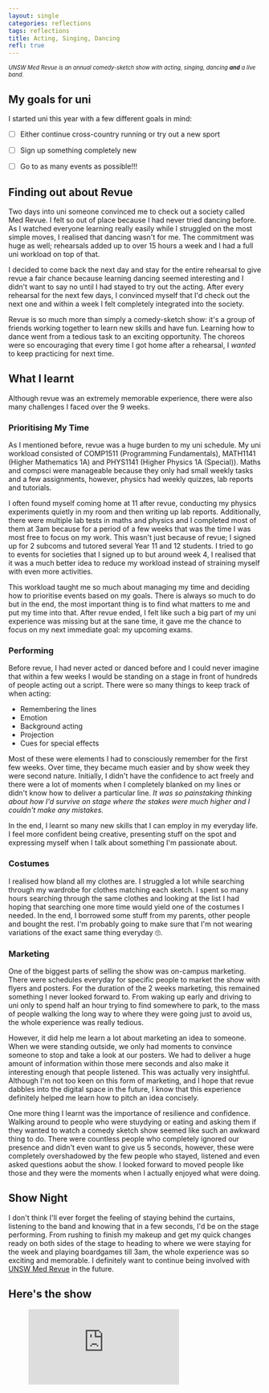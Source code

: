 ```yaml
---
layout: single
categories: reflections
tags: reflections
title: Acting, Singing, Dancing
refl: true
---
```


*<span style="font-size: 0.8em">UNSW Med Revue is an annual comedy-sketch show with acting, singing, dancing **and** a live band.</span>*

## My goals for uni

I started uni this year with a few different goals in mind:
- [ ] Either continue cross-country running or try out a new sport
- [ ] Sign up something completely new
- [ ] Go to as many events as possible!!!


## Finding out about Revue

Two days into uni someone convinced me to check out a society called Med Revue. I felt so out of place because I had never tried dancing before. As I watched everyone learning really easily while I struggled on the most simple moves, I realised that dancing wasn't for me. The commitment was huge as well; rehearsals added up to over 15 hours a week and I had a full uni workload on top of that.

I decided to come back the next day and stay for the entire rehearsal to give revue a fair chance because learning dancing seemed interesting and I didn't want to say no until I had stayed to try out the acting. After every rehearsal for the next few days, I convinced myself that I'd check out the next one and within a week I felt completely integrated into the society.

Revue is so much more than simply a comedy-sketch show: it's a group of friends working together to learn new skills and have fun. Learning how to dance went from a tedious task to an exciting opportunity. The choreos were so encouraging that every time I got home after a rehearsal, I *wanted* to keep practicing for next time.

## What I learnt

Although revue was an extremely memorable experience, there were also many challenges I faced over the 9 weeks.

### Prioritising My Time

As I mentioned before, revue was a huge burden to my uni schedule. My uni workload consisted of COMP1511 (Programming Fundamentals), MATH1141 (Higher Mathematics 1A) and PHYS1141 (Higher Physics 1A (Special)). Maths and compsci were manageable because they only had small weekly tasks and a few assignments, however, physics had weekly quizzes, lab reports and tutorials.

I often found myself coming home at 11 after revue, conducting my physics experiments quietly in my room and then writing up lab reports. Additionally, there were multiple lab tests in maths and physics and I completed most of them at 3am because for a period of a few weeks that was the time I was most free to focus on my work. This wasn't just because of revue; I signed up for 2 subcoms and tutored several Year 11 and 12 students. I tried to go to events for societies that I signed up to but around week 4, I realised that it was a much better idea to reduce my workload instead of straining myself with even more activities.

This workload taught me so much about managing my time and deciding how to prioritise events based on my goals. There is always so much to do but in the end, the most important thing is to find what matters to me and put my time into that. After revue ended, I felt like such a big part of my uni experience was missing but at the sane time, it gave me the chance to focus on my next immediate goal: my upcoming exams.

### Performing

Before revue, I had never acted or danced before and I could never imagine that within a few weeks I would be standing on a stage in front of hundreds of people acting out a script. There were so many things to keep track of when acting:

- Remembering the lines
- Emotion
- Background acting
- Projection
- Cues for special effects

Most of these were elements I had to consciously remember for the first few weeks. Over time, they became much easier and by show week they were second nature. Initially, I didn't have the confidence to act freely and there were a lot of moments when I completely blanked on my lines or didn't know how to deliver a particular line. *It was so painstaking thinking about how I'd survive on stage where the stakes were much higher and I couldn't make any mistakes.*

In the end, I learnt so many new skills that I can employ in my everyday life. I feel more confident being creative, presenting stuff on the spot and expressing myself when I talk about something I'm passionate about.

### Costumes

I realised how bland all my clothes are. I struggled a lot while searching through my wardrobe for clothes matching each sketch. I spent so many hours searching through the same clothes and looking at the list I had hoping that searching one more time would yield one of the costumes I needed. In the end, I borrowed some stuff from my parents, other people and bought the rest. I'm probably going to make sure that I'm not wearing variations of the exact same thing everyday 🙄.

### Marketing

One of the biggest parts of selling the show was on-campus marketing. There were schedules everyday for specific people to market the show with flyers and posters. For the duration of the 2 weeks marketing, this remained something I never looked forward to. From waking up early and driving to uni only to spend half an hour trying to find somewhere to park, to the mass of people walking the long way to where they were going just to avoid us, the whole experience was really tedious.

However, it did help me learn a lot about marketing an idea to someone. When we were standing outside, we only had moments to convince someone to stop and take a look at our posters. We had to deliver a huge amount of information within those mere seconds and also make it interesting enough that people listened. This was actually very insightful. Although I'm not too keen on this form of marketing, and I hope that revue dabbles into the digital space in the future, I know that this experience definitely helped me learn how to pitch an idea concisely.

One more thing I learnt was the importance of resilience and confidence. Walking around to people who were stuydying or eating and asking them if they wanted to watch a comedy sketch show seemed like such an awkward thing to do. There were countless people who completely ignored our presence and didn't even want to give us 5 seconds, however, these were completely overshadowed by the few people who stayed, listened and even asked questions aobut the show. I looked forward to moved people like those and they were the moments when I actually enjoyed what were doing.


## Show Night

I don't think I'll ever forget the feeling of staying behind the curtains, listening to the band and knowing that in a few seconds, I'd be on the stage performing. From rushing to finish my makeup and get my quick changes ready on both sides of the stage to heading to where we were staying for the week and playing boardgames till 3am, the whole experience was so exciting and memorable. I definitely want to continue being involved with [UNSW Med Revue](https://www.facebook.com/MedRevue) in the future.

## Here's the show

<figure class="video_container">
  <iframe src="https://www.youtube.com/embed/S4OcAw0RhZo" frameborder="0" allowfullscreen="true"> </iframe>
</figure>
